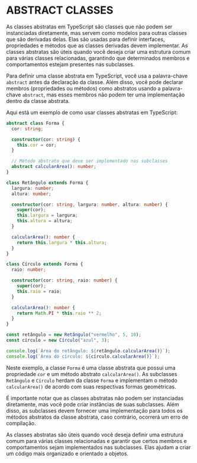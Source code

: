 # ABSTRACT CLASSES
As classes abstratas em TypeScript são classes que não podem ser instanciadas diretamente, mas servem como modelos para outras classes que são derivadas delas. Elas são usadas para definir interfaces, propriedades e métodos que as classes derivadas devem implementar. As classes abstratas são úteis quando você deseja criar uma estrutura comum para várias classes relacionadas, garantindo que determinados membros e comportamentos estejam presentes nas subclasses.

Para definir uma classe abstrata em TypeScript, você usa a palavra-chave `abstract` antes da declaração da classe. Além disso, você pode declarar membros (propriedades ou métodos) como abstratos usando a palavra-chave `abstract`, mas esses membros não podem ter uma implementação dentro da classe abstrata.

Aqui está um exemplo de como usar classes abstratas em TypeScript:

```typescript
abstract class Forma {
  cor: string;

  constructor(cor: string) {
    this.cor = cor;
  }

  // Método abstrato que deve ser implementado nas subclasses
  abstract calcularArea(): number;
}

class Retângulo extends Forma {
  largura: number;
  altura: number;

  constructor(cor: string, largura: number, altura: number) {
    super(cor);
    this.largura = largura;
    this.altura = altura;
  }

  calcularArea(): number {
    return this.largura * this.altura;
  }
}

class Círculo extends Forma {
  raio: number;

  constructor(cor: string, raio: number) {
    super(cor);
    this.raio = raio;
  }

  calcularArea(): number {
    return Math.PI * this.raio ** 2;
  }
}

const retângulo = new Retângulo("vermelho", 5, 10);
const círculo = new Círculo("azul", 3);

console.log(`Área do retângulo: ${retângulo.calcularArea()}`);
console.log(`Área do círculo: ${círculo.calcularArea()}`);
```

Neste exemplo, a classe `Forma` é uma classe abstrata que possui uma propriedade `cor` e um método abstrato `calcularArea()`. As subclasses `Retângulo` e `Círculo` herdam da classe `Forma` e implementam o método `calcularArea()` de acordo com suas respectivas formas geométricas.

É importante notar que as classes abstratas não podem ser instanciadas diretamente, mas você pode criar instâncias de suas subclasses. Além disso, as subclasses devem fornecer uma implementação para todos os métodos abstratos da classe abstrata, caso contrário, ocorrerá um erro de compilação.

As classes abstratas são úteis quando você deseja definir uma estrutura comum para várias classes relacionadas e garantir que certos membros e comportamentos sejam implementados nas subclasses. Elas ajudam a criar um código mais organizado e orientado a objetos. 